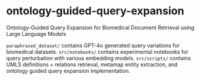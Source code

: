 # ontology-guided-query-expansion
Ontology-Guided Query Expansion for Biomedical Document Retrieval using Large Language Models


`paraphrased_dataset/` contains GPT-4o generated query variations for biomedical datasets.
`src/notebooks/` contains experimental notebooks for query perturbation with various embedding models.
`src/scripts/` contains UMLS definitions + relations retrieval, metamap entity extraction, and ontology guided query expansion implementation.

